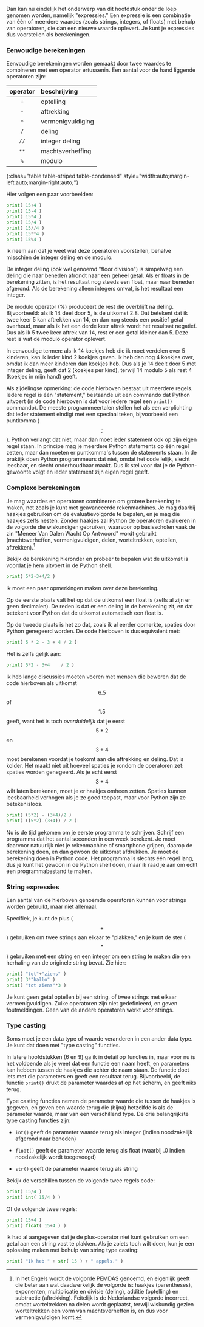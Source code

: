 Dan kan nu eindelijk het onderwerp van dit hoofdstuk onder de loep
genomen worden, namelijk "expressies." Een expressie is een combinatie
van één of meerdere waardes (zoals strings, integers, of floats) met
behulp van operatoren, die dan een nieuwe waarde oplevert. Je kunt je
expressies dus voorstellen als berekeningen.

### Eenvoudige berekeningen

Eenvoudige berekeningen worden gemaakt door twee waardes te combineren
met een operator ertussenin. Een aantal voor de hand liggende operatoren
zijn:

| operator | beschrijving |
|:--------:|:------------|
| `+` | optelling |
| `-` | aftrekking |
| `*` | vermenigvuldiging |
| `/` | deling |
| `//` | integer deling |
| `**` | machtsverheffing |
| `%` | modulo |
{:class="table table-striped table-condensed" style="width:auto;margin-left:auto;margin-right:auto;"}

Hier volgen een paar voorbeelden:

```python
print( 15+4 )
print( 15-4 )
print( 15*4 )
print( 15/4 )
print( 15//4 )
print( 15**4 )
print( 15%4 )
```

Ik neem aan dat je weet wat deze operatoren voorstellen, behalve
misschien de integer deling en de modulo.

De integer deling (ook wel genoemd "floor division") is simpelweg een
deling die naar beneden afrondt naar een geheel getal. Als er floats in
de berekening zitten, is het resultaat nog steeds een float, maar naar
beneden afgerond. Als de berekening alleen integers omvat, is het
resultaat een integer.

De modulo operator (%) produceert de rest die overblijft na deling.
Bijvoorbeeld: als ik 14 deel door 5, is de uitkomst 2.8. Dat betekent
dat ik twee keer 5 kan aftrekken van 14, en dan nog steeds een positief
getal overhoud, maar als ik het een derde keer aftrek wordt het
resultaat negatief. Dus als ik 5 twee keer aftrek van 14, rest er een
getal kleiner dan 5. Deze rest is wat de modulo operator oplevert.

In eenvoudige termen: als ik 14 koekjes heb die ik moet verdelen over 5
kinderen, kan ik ieder kind 2 koekjes geven. Ik heb dan nog 4 koekjes
over, omdat ik dan meer kinderen dan koekjes heb. Dus als je 14 deelt
door 5 met integer deling, geeft dat 2 (koekjes per kind), terwijl 14
modulo 5 als rest 4 (koekjes in mijn hand) geeft.

Als zijdelingse opmerking: de code hierboven bestaat uit meerdere
regels. Iedere regel is één "statement," bestaande uit een commando dat
Python uitvoert (in de code hierboven is dat voor iedere regel een
`print()` commando). De meeste programmeertalen stellen het als een
verplichting dat ieder statement eindigt met een speciaal teken,
bijvoorbeeld een puntkomma ($$;$$). Python verlangt dat niet, maar dan
moet ieder statement ook op zijn eigen regel staan. In principe mag je
meerdere Python statements op één regel zetten, maar dan moeten er
puntkomma's tussen de statements staan. In de praktijk doen Python
programmeurs dat niet, omdat het code lelijk, slecht leesbaar, en slecht
onderhoudbaar maakt. Dus ik stel voor dat je de Python-gewoonte volgt en
ieder statement zijn eigen regel geeft.

### Complexe berekeningen

Je mag waardes en operatoren combineren om grotere berekening te maken,
net zoals je kunt met geavanceerde rekenmachines. Je mag daarbij haakjes
gebruiken om de evaluatievolgorde te bepalen, en je mag die haakjes
zelfs nesten. Zonder haakjes zal Python de operatoren evalueren in de
volgorde die wiskundigen gebruiken, waarvoor op basisscholen vaak de zin
"Meneer Van Dalen Wacht Op Antwoord" wordt gebruikt (machtsverheffen,
vermenigvuldigen, delen, worteltrekken, optellen, aftrekken).[^3]

Bekijk de berekening hieronder en probeer te bepalen wat de uitkomst is
voordat je hem uitvoert in de Python shell.

```python
print( 5*2-3+4/2 )
```

Ik moet een paar opmerkingen maken over deze berekening.

Op de eerste plaats valt het op dat de uitkomst een float is (zelfs al
zijn er geen decimalen). De reden is dat er een deling in de berekening
zit, en dat betekent voor Python dat de uitkomst automatisch een float
is.

Op de tweede plaats is het zo dat, zoals ik al eerder opmerkte, spaties
door Python genegeerd worden. De code hierboven is dus equivalent met:

```python
print( 5 * 2 - 3 + 4 / 2 )
```

Het is zelfs gelijk aan:

```python
print( 5*2 - 3+4    / 2 )
```

Ik heb lange discussies moeten voeren met mensen die beweren dat de code
hierboven als uitkomst $$6.5$$ of $$1.5$$ geeft, want het is toch
*overduidelijk* dat je eerst $$5*2$$ en $$3+4$$ moet berekenen voordat je
toekomt aan die aftrekking en deling. Dat is kolder. Het maakt niet uit
hoeveel spaties je rondom de operatoren zet: spaties worden genegeerd.
Als je echt eerst $$3+4$$ wilt laten berekenen, moet je er haakjes omheen
zetten. Spaties kunnen leesbaarheid verhogen als je ze goed toepast,
maar voor Python zijn ze betekenisloos.

```python
print( (5*2) - (3+4)/2 )
print( ((5*2)-(3+4)) / 2 )
```

Nu is de tijd gekomen om je eerste programma te schrijven. Schrijf een
programma dat het aantal seconden in een week berekent. Je moet daarvoor
natuurlijk niet je rekenmachine of smartphone grijpen, daarop de
berekening doen, en dan gewoon de uitkomst afdrukken. Je moet de
berekening doen in Python code. Het programma is slechts één regel lang,
dus je kunt het gewoon in de Python shell doen, maar ik raad je aan om
echt een programmabestand te maken.

### String expressies

Een aantal van de hierboven genoemde operatoren kunnen voor strings
worden gebruikt, maar niet allemaal.

Specifiek, je kunt de plus ($$+$$) gebruiken om twee strings aan elkaar te
"plakken," en je kunt de ster ($$*$$) gebruiken met een string en een
integer om een string te maken die een herhaling van de originele string
bevat. Zie hier:

```python
print( "tot"+"ziens" )
print( 3*"hallo" )
print( "tot ziens"*3 )
```

Je kunt geen getal optellen bij een string, of twee strings met elkaar
vermenigvuldigen. Zulke operatoren zijn niet gedefinieerd, en geven
foutmeldingen. Geen van de andere operatoren werkt voor strings.

### Type casting

Soms moet je een data type of waarde veranderen in een ander data type.
Je kunt dat doen met "type casting" functies.

In latere hoofdstukken
(6
en
9)
ga ik in detail op functies in, maar voor nu is het voldoende als je
weet dat een functie een naam heeft, en parameters kan hebben tussen de
haakjes die achter de naam staan. De functie doet iets met die
parameters en geeft een resultaat terug. Bijvoorbeeld, de functie
`print()` drukt de parameter waardes af op het scherm, en geeft niks
terug.

Type casting functies nemen de parameter waarde die tussen de haakjes is
gegeven, en geven een waarde terug die (bijna) hetzelfde is als de
parameter waarde, maar van een verschillend type. De drie belangrijkste
type casting functies zijn:

-   `int()` geeft de parameter waarde terug als integer (indien
    noodzakelijk afgerond naar beneden)

-   `float()` geeft de parameter waarde terug als float (waarbij .0
    indien noodzakelijk wordt toegevoegd)

-   `str()` geeft de parameter waarde terug als string

Bekijk de verschillen tussen de volgende twee regels code:

```python
print( 15/4 )
print( int( 15/4 ) )
```

Of de volgende twee regels:

```python
print( 15+4 )
print( float( 15+4 ) )
```

Ik had al aangegeven dat je de plus-operator niet kunt gebruiken om een
getal aan een string vast te plakken. Als je zoiets toch wilt doen, kun
je een oplossing maken met behulp van string type casting:

```python
print( "Ik heb " + str( 15 ) + " appels." )
```

[^3]: In het Engels wordt de volgorde PEMDAS genoemd, en eigenlijk geeft
    die beter aan wat daadwerkelijk de volgorde is: haakjes
    (parentheses), exponenten, multiplicatie en divisie (deling),
    additie (optelling) en subtractie (aftrekking). Feitelijk is de
    Nederlandse volgorde incorrect, omdat worteltrekken na delen wordt
    geplaatst, terwijl wiskundig gezien worteltrekken een vorm van
    machtsverheffen is, en dus voor vermenigvuldigen komt.
